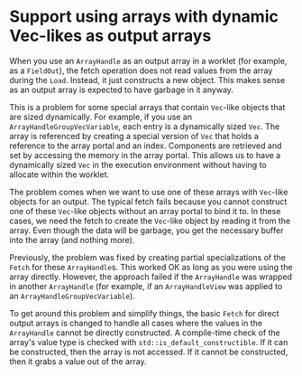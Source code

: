 # Support using arrays with dynamic Vec-likes as output arrays

When you use an `ArrayHandle` as an output array in a worklet (for example,
as a `FieldOut`), the fetch operation does not read values from the array
during the `Load`. Instead, it just constructs a new object. This makes
sense as an output array is expected to have garbage in it anyway.

This is a problem for some special arrays that contain `Vec`-like objects
that are sized dynamically. For example, if you use an
`ArrayHandleGroupVecVariable`, each entry is a dynamically sized `Vec`. The
array is referenced by creating a special version of `Vec` that holds a
reference to the array portal and an index. Components are retrieved and
set by accessing the memory in the array portal. This allows us to have a
dynamically sized `Vec` in the execution environment without having to
allocate within the worklet.

The problem comes when we want to use one of these arrays with `Vec`-like
objects for an output. The typical fetch fails because you cannot construct
one of these `Vec`-like objects without an array portal to bind it to. In
these cases, we need the fetch to create the `Vec`-like object by reading
it from the array. Even though the data will be garbage, you get the
necessary buffer into the array (and nothing more).

Previously, the problem was fixed by creating partial specializations of
the `Fetch` for these `ArrayHandle`s. This worked OK as long as you were
using the array directly. However, the approach failed if the `ArrayHandle`
was wrapped in another `ArrayHandle` (for example, if an `ArrayHandleView`
was applied to an `ArrayHandleGroupVecVariable`).

To get around this problem and simplify things, the basic `Fetch` for
direct output arrays is changed to handle all cases where the values in the
`ArrayHandle` cannot be directly constructed. A compile-time check of the
array's value type is checked with `std::is_default_constructible`. If it
can be constructed, then the array is not accessed. If it cannot be
constructed, then it grabs a value out of the array.

